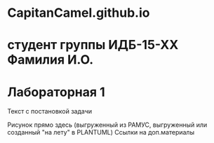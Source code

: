 # CapitanCamel.github.io
# студент группы ИДБ-15-ХХ Фамилия И.О.
# Лабораторная 1
 Текст с постановкой задачи

 Рисунок прямо здесь (выгруженный из РАМУС, выгруженный или созданный "на лету" в PLANTUML) Ссылки на доп.материалы
